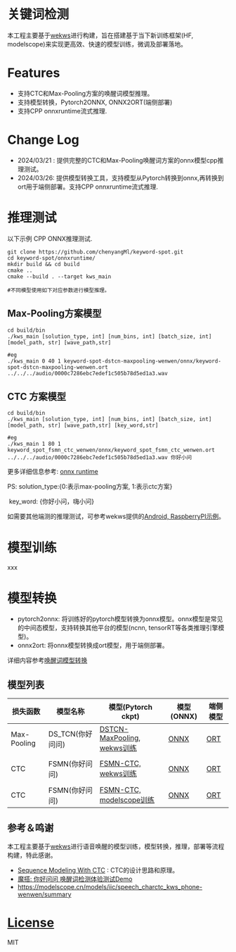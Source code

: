 # 关键词检测

本工程主要基于[wekws](https://github.com/wenet-e2e/wekws/tree/main)进行构建，旨在搭建基于当下新训练框架(HF, modelscope)来实现更高效、快速的模型训练，微调及部署落地。



# Features

- 支持CTC和Max-Pooling方案的唤醒词模型推理。
- 支持模型转换，Pytorch2ONNX,  ONNX2ORT(端侧部署)
- 支持CPP onnxruntime流式推理.



# Change Log

- 2024/03/21 : 提供完整的CTC和Max-Pooling唤醒词方案的onnx模型cpp推理测试。
- 2024/03/26:  提供模型转换工具，支持模型从Pytorch转换到onnx,再转换到ort用于端侧部署。支持CPP onnxruntime流式推理.





# 推理测试

以下示例 CPP  ONNX推理测试.

```shell
git clone https://github.com/chenyangMl/keyword-spot.git
cd keyword-spot/onnxruntime/
mkdir build && cd build 
cmake .. 
cmake --build . --target kws_main  

#不同模型使用如下对应参数进行模型推理。
```



## Max-Pooling方案模型

```
cd build/bin
./kws_main [solution_type, int] [num_bins, int] [batch_size, int] [model_path, str] [wave_path,str]

#eg
./kws_main 0 40 1 keyword-spot-dstcn-maxpooling-wenwen/onnx/keyword-spot-dstcn-maxpooling-wenwen.ort ../../../audio/0000c7286ebc7edef1c505b78d5ed1a3.wav
```



## CTC 方案模型

```
cd build/bin
./kws_main [solution_type, int] [num_bins, int] [batch_size, int] [model_path, str] [wave_path,str] [key_word,str]

#eg
./kws_main 1 80 1 keyword_spot_fsmn_ctc_wenwen/onnx/keyword_spot_fsmn_ctc_wenwen.ort ../../../audio/0000c7286ebc7edef1c505b78d5ed1a3.wav 你好小问
```

更多详细信息参考: [onnx runtime](onnxruntime/README.md)

PS: solution_type:{0:表示max-pooling方案, 1:表示ctc方案}

​     key_word: {你好小问，嗨小问}



如需要其他端测的推理测试，可参考wekws提供的[Android, RaspberryPI示例](https://github.com/wenet-e2e/wekws/tree/main/runtime)。



# 模型训练

xxx





# 模型转换

- pytorch2onnx: 将训练好的pytorch模型转换为onnx模型。onnx模型是常见的中间态模型，支持转换其他平台的模型(ncnn, tensorRT等各类推理引擎模型)。
- onnx2ort: 将onnx模型转换成ort模型，用于端侧部署。

详细内容参考[唤醒词模型转换](docs/model_convert.md)





## 模型列表

| 损失函数    | 模型名称         | 模型(Pytorch ckpt)                                           | 模型(ONNX)                                                   | 端侧模型                                                     |
| ----------- | ---------------- | ------------------------------------------------------------ | ------------------------------------------------------------ | ------------------------------------------------------------ |
| Max-Pooling | DS_TCN(你好问问) | [DSTCN-MaxPooling, wekws训练](https://modelscope.cn/models/daydream-factory/keyword-spot-dstcn-maxpooling-wenwen/summary) | [ONNX](https://modelscope.cn/models/daydream-factory/keyword-spot-dstcn-maxpooling-wenwen/files) | [ORT](https://modelscope.cn/models/daydream-factory/keyword-spot-dstcn-maxpooling-wenwen/files) |
|             |                  |                                                              |                                                              |                                                              |
| CTC         | FSMN(你好问问)   | [FSMN-CTC, wekws训练](https://modelscope.cn/models/daydream-factory/keyword-spot-fsmn-ctc-wenwen/summary) | [ONNX](https://modelscope.cn/models/daydream-factory/keyword-spot-fsmn-ctc-wenwen/files) | [ORT](https://modelscope.cn/models/daydream-factory/keyword-spot-fsmn-ctc-wenwen/files) |
|             |                  |                                                              |                                                              |                                                              |
| CTC         | FSMN(你好问问)   | [FSMN-CTC, modelscope训练](https://modelscope.cn/models/daydream-factory/keyword-spot-fsmn-ctc-nihaowenwen/summary) | [ONNX](https://modelscope.cn/models/daydream-factory/keyword-spot-fsmn-ctc-nihaowenwen/files) | [ORT](https://modelscope.cn/models/daydream-factory/keyword-spot-fsmn-ctc-nihaowenwen/files) |







## 参考＆鸣谢

  本工程主要基于[wekws](https://github.com/wenet-e2e/wekws/tree/main)进行语音唤醒的模型训练，模型转换，推理，部署等流程构建，特此感谢。

- [Sequence Modeling With CTC](https://distill.pub/2017/ctc/)  : CTC的设计思路和原理。
- [魔搭: 你好问问 唤醒词检测体验测试Demo](https://modelscope.cn/studios/thuduj12/KWS_Nihao_Xiaojing/summary)
- https://modelscope.cn/models/iic/speech_charctc_kws_phone-wenwen/summary



# [License](./LICENSE)

MIT
